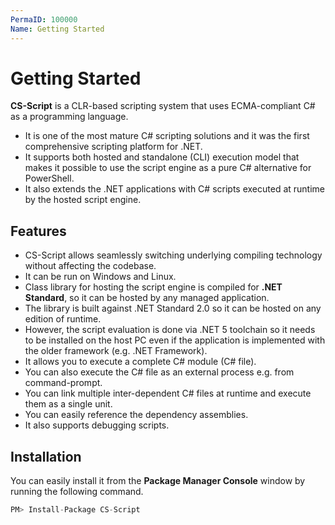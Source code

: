 ```yaml
---
PermaID: 100000
Name: Getting Started
---
```


# Getting Started

**CS-Script** is a CLR-based scripting system that uses ECMA-compliant C# as a programming language.

 - It is one of the most mature C# scripting solutions and it was the first comprehensive scripting platform for .NET.
 - It supports both hosted and standalone (CLI) execution model that makes it possible to use the script engine as a pure C# alternative for PowerShell. 
 - It also extends the .NET applications with C# scripts executed at runtime by the hosted script engine.
 
## Features

 - CS-Script allows seamlessly switching underlying compiling technology without affecting the codebase. 
 - It can be run on Windows and Linux. 
 - Class library for hosting the script engine is compiled for **.NET Standard**, so it can be hosted by any managed application.
 - The library is built against .NET Standard 2.0 so it can be hosted on any edition of runtime. 
 - However, the script evaluation is done via .NET 5 toolchain so it needs to be installed on the host PC even if the application is implemented with the older framework (e.g. .NET Framework).
 - It allows you to execute a complete C# module (C# file).
 - You can also execute the C# file as an external process e.g. from command-prompt.
 - You can link multiple inter-dependent C# files at runtime and execute them as a single unit.
 - You can easily reference the dependency assemblies.
 - It also supports debugging scripts.

## Installation

You can easily install it from the **Package Manager Console** window by running the following command.

```csharp
PM> Install-Package CS-Script
```

